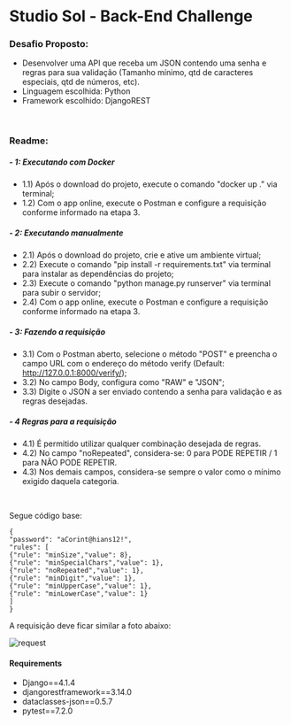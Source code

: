 # Studio Sol - Back-End Challenge

### Desafio Proposto:
- Desenvolver uma API que receba um JSON contendo uma senha e regras para sua validação (Tamanho mínimo, qtd de caracteres especiais, qtd de números, etc).
- Linguagem escolhida: Python
- Framework escolhido: DjangoREST

<br>

### Readme:
##### - 1: **Executando com Docker**
 - 1.1) Após o download do projeto, execute o comando "docker up ." via terminal;
 - 1.2) Com o app online, execute o Postman e configure a requisição conforme informado na etapa 3.
  
##### - 2: **Executando manualmente**
 - 2.1) Após o download do projeto, crie e ative um ambiente virtual;
 - 2.2) Execute o comando "pip install -r requirements.txt" via terminal para instalar as dependências do projeto;
 - 2.3) Execute o comando "python manage.py runserver" via terminal para subir o servidor;
 - 2.4) Com o app online, execute o Postman e configure a requisição conforme informado na etapa 3.

##### - 3: **Fazendo a requisição**
 - 3.1) Com o Postman aberto, selecione o método "POST" e preencha o campo URL com o endereço do método verify (Default: http://127.0.0.1:8000/verify/);
 - 3.2) No campo Body, configura como "RAW" e "JSON";
 - 3.3) Digite o JSON a ser enviado contendo a senha para validação e as regras desejadas.

##### - 4 **Regras para a requisição**
 - 4.1) É permitido utilizar qualquer combinação desejada de regras.
 - 4.2) No campo "noRepeated", considera-se: 0 para PODE REPETIR / 1 para NÃO PODE REPETIR.
 - 4.3) Nos demais campos, considera-se sempre o valor como o mínimo exigido daquela categoria.
  
<br>

  Segue código base:
  
```
{
"password": "aCorint@hians12!",
"rules": [
{"rule": "minSize","value": 8},
{"rule": "minSpecialChars","value": 1},
{"rule": "noRepeated","value": 1},
{"rule": "minDigit","value": 1},
{"rule": "minUpperCase","value": 1},
{"rule": "minLowerCase","value": 1}
]
}
```

A requisição deve ficar similar a foto abaixo:

![request](https://user-images.githubusercontent.com/101483219/208268040-b7fff1e3-f19e-40dc-b998-bf2b31848aca.png)

#### Requirements
- Django==4.1.4
- djangorestframework==3.14.0
- dataclasses-json==0.5.7
- pytest==7.2.0
